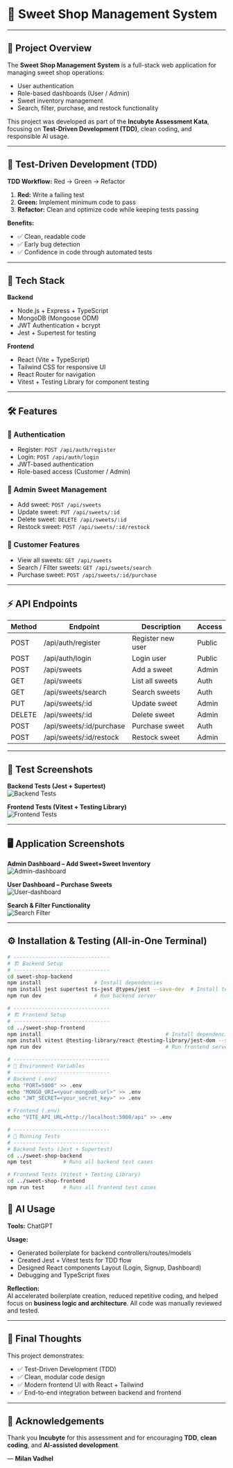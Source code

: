 # 🍬 Sweet Shop Management System

---

## 📖 Project Overview
The **Sweet Shop Management System** is a full-stack web application for managing sweet shop operations:  
- User authentication  
- Role-based dashboards (User / Admin)  
- Sweet inventory management  
- Search, filter, purchase, and restock functionality  

This project was developed as part of the **Incubyte Assessment Kata**, focusing on **Test-Driven Development (TDD)**, clean coding, and responsible AI usage.

---

## 🔁 Test-Driven Development (TDD)
**TDD Workflow:** Red → Green → Refactor  

1. **Red:** Write a failing test  
2. **Green:** Implement minimum code to pass  
3. **Refactor:** Clean and optimize code while keeping tests passing  

**Benefits:**  
- ✅ Clean, readable code  
- ✅ Early bug detection  
- ✅ Confidence in code through automated tests  

---

## 🚀 Tech Stack

**Backend**  
- Node.js + Express + TypeScript  
- MongoDB (Mongoose ODM)  
- JWT Authentication + bcrypt  
- Jest + Supertest for testing  

**Frontend**  
- React (Vite + TypeScript)  
- Tailwind CSS for responsive UI  
- React Router for navigation  
- Vitest + Testing Library for component testing  

---

## 🛠 Features

### 🔑 Authentication
- Register: `POST /api/auth/register`  
- Login: `POST /api/auth/login`  
- JWT-based authentication  
- Role-based access (Customer / Admin)  

### 🍭 Admin Sweet Management
- Add sweet: `POST /api/sweets`  
- Update sweet: `PUT /api/sweets/:id`  
- Delete sweet: `DELETE /api/sweets/:id`  
- Restock sweet: `POST /api/sweets/:id/restock`  

### 🛒 Customer Features
- View all sweets: `GET /api/sweets`  
- Search / Filter sweets: `GET /api/sweets/search`  
- Purchase sweet: `POST /api/sweets/:id/purchase`  

---

## ⚡ API Endpoints

| Method | Endpoint | Description | Access |
|--------|----------|-------------|--------|
| POST   | /api/auth/register | Register new user | Public |
| POST   | /api/auth/login | Login user | Public |
| POST   | /api/sweets | Add a sweet | Admin |
| GET    | /api/sweets | List all sweets | Auth |
| GET    | /api/sweets/search | Search sweets | Auth |
| PUT    | /api/sweets/:id | Update sweet | Admin |
| DELETE | /api/sweets/:id | Delete sweet | Admin |
| POST   | /api/sweets/:id/purchase | Purchase sweet | Auth |
| POST   | /api/sweets/:id/restock | Restock sweet | Admin |

---

## 📸 Test Screenshots

**Backend Tests (Jest + Supertest)**  
![Backend Tests](./asserts/backend_test.png)

**Frontend Tests (Vitest + Testing Library)**  
![Frontend Tests](./asserts/frontend_test.png)

---

## 🖥 Application Screenshots

**Admin Dashboard – Add Sweet+Sweet Inventory**  
![Admin-dashboard](./asserts/admin.png)


**User Dashboard – Purchase Sweets**  
![User-dashboard](./asserts/Sweet.png)

**Search & Filter Functionality**  
![Search Filter](./asserts/Search&filter.png)


---

## ⚙️ Installation & Testing (All-in-One Terminal)

```bash
# -------------------------------
# 🏗 Backend Setup
# -------------------------------
cd sweet-shop-backend
npm install                 # Install dependencies
npm install jest supertest ts-jest @types/jest --save-dev  # Install testing libraries
npm run dev                 # Run backend server

# -------------------------------
# 🏗 Frontend Setup
# -------------------------------
cd ../sweet-shop-frontend
npm install                                        # Install dependencies
npm install vitest @testing-library/react @testing-library/jest-dom --save-dev  # Install testing libraries
npm run dev                                        # Run frontend server

# -------------------------------
# 🌿 Environment Variables
# -------------------------------
# Backend (.env)
echo "PORT=5000" >> .env
echo "MONGO_URI=<your-mongodb-url>" >> .env
echo "JWT_SECRET=<your_secret_key>" >> .env

# Frontend (.env)
echo "VITE_API_URL=http://localhost:5000/api" >> .env

# -------------------------------
# 🧪 Running Tests
# -------------------------------
# Backend Tests (Jest + Supertest)
cd ../sweet-shop-backend
npm test          # Runs all backend test cases

# Frontend Tests (Vitest + Testing Library)
cd ../sweet-shop-frontend
npm run test      # Runs all frontend test cases
```

## 🤖 AI Usage

**Tools:** ChatGPT

**Usage:**
- Generated boilerplate for backend controllers/routes/models
- Created Jest + Vitest tests for TDD flow
- Designed React components Layout (Login, Signup, Dashboard) 
- Debugging and TypeScript fixes


**Reflection:**  
AI accelerated boilerplate creation, reduced repetitive coding, and helped focus on **business logic and architecture**. All code was manually reviewed and tested.

---

## 🚀 Final Thoughts

This project demonstrates:  
- ✅ Test-Driven Development (TDD)  
- ✅ Clean, modular code design  
- ✅ Modern frontend UI with React + Tailwind  
- ✅ End-to-end integration between backend and frontend  

---

## 🙏 Acknowledgements

Thank you **Incubyte** for this assessment and for encouraging **TDD**, **clean coding**, and **AI-assisted development**.  

— **Milan Vadhel**
